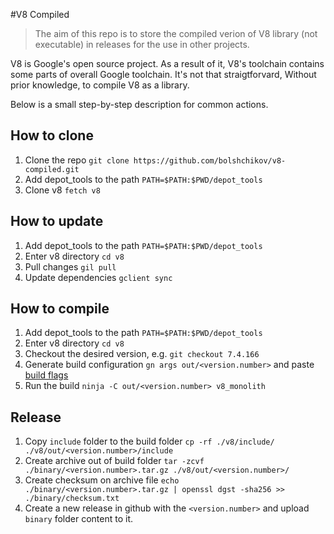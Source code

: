 #V8 Compiled
> The aim of this repo is to store the compiled verion of V8 library (not executable) in releases for the use in other projects.

V8 is Google's open source project. As a result of it, V8's toolchain contains some parts of overall Google toolchain. It's not that straigtforvard, Without prior knowledge, to compile V8 as a library. 

Below is a small step-by-step description for common actions.

## How to clone
1. Clone the repo `git clone https://github.com/bolshchikov/v8-compiled.git`
1. Add depot_tools to the path `PATH=$PATH:$PWD/depot_tools`
1. Clone v8 `fetch v8`

## How to update
1. Add depot_tools to the path `PATH=$PATH:$PWD/depot_tools`
1. Enter v8 directory `cd v8`
1. Pull changes `gil pull`
1. Update dependencies `gclient sync`

## How to compile
1. Add depot_tools to the path `PATH=$PATH:$PWD/depot_tools`
1. Enter v8 directory `cd v8`
1. Checkout the desired version, e.g. `git checkout 7.4.166`
1. Generate build configuration `gn args out/<version.number>` and paste [build flags](./v8build-flags)
1. Run the build `ninja -C out/<version.number> v8_monolith`

## Release
1. Copy `include` folder to the build folder `cp -rf ./v8/include/ ./v8/out/<version.number>/include`
1. Create archive out of build folder `tar -zcvf ./binary/<version.number>.tar.gz ./v8/out/<version.number>/`
1. Create checksum on archive file `echo ./binary/<version.number>.tar.gz | openssl dgst -sha256 >> ./binary/checksum.txt`
1. Create a new release in github with the `<version.number>` and upload `binary` folder content to it.